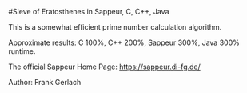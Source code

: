 #Sieve of Eratosthenes in Sappeur, C, C++, Java

This is a somewhat efficient prime number calculation algorithm. 

Approximate results: C 100%, C++ 200%, Sappeur 300%, Java 300% runtime.

The official Sappeur Home Page: https://sappeur.di-fg.de/

Author: Frank Gerlach
